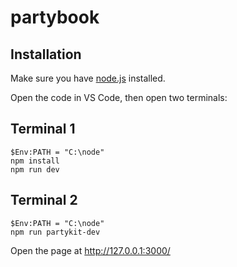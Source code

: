 # partybook

## Installation

Make sure you have [node.js](https://nodejs.org/en) installed.

Open the code in VS Code, then open two terminals:

## Terminal 1

```
$Env:PATH = "C:\node"
npm install
npm run dev
```

## Terminal 2

```
$Env:PATH = "C:\node"
npm run partykit-dev
```

Open the page at http://127.0.0.1:3000/
